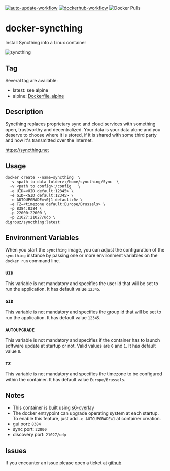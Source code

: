 [![auto-update-workflow](https://github.com/digrouz/docker-syncthing/actions/workflows/auto-update.yml/badge.svg)](https://github.com/digrouz/docker-syncthing/actions/workflows/auto-update.yml)
[![dockerhub-workflow](https://github.com/digrouz/docker-syncthing/actions/workflows/dockerhub.yml/badge.svg)](https://github.com/digrouz/docker-syncthing/actions/workflows/dockerhub.yml)
![Docker Pulls](https://img.shields.io/docker/pulls/digrouz/syncthing)

# docker-syncthing
Install Syncthing into a Linux container

![syncthing](https://syncthing.net/img/logo-horizontal.svg)

## Tag
Several tag are available:
* latest: see alpine
* alpine: [Dockerfile_alpine](https://github.com/digrouz/docker-syncthing/blob/master/Dockerfile_alpine)

## Description

Syncthing replaces proprietary sync and cloud services with something open, trustworthy and decentralized. 
Your data is your data alone and you deserve to choose where it is stored, if it is shared with some third party and how it's transmitted over the Internet.

https://syncthing.net

## Usage
    docker create --name=syncthing  \
      -v <path to data folder>:/home/syncthing/Sync  \
      -v <path to config>:/config   \
      -e UID=<UID default:12345> \
      -e GID=<GID default:12345> \
      -e AUTOUPGRADE=<0|1 default:0> \
      -e TZ=<timezone default:Europe/Brussels> \
      -p 8384:8384 \
      -p 22000:22000 \
      -p 21027:21027/udp \
    digrouz/syncthing:latest


## Environment Variables

When you start the `syncthing` image, you can adjust the configuration of the `syncthing` instance by passing one or more environment variables on the `docker run` command line.

### `UID`

This variable is not mandatory and specifies the user id that will be set to run the application. It has default value `12345`.

### `GID`

This variable is not mandatory and specifies the group id that will be set to run the application. It has default value `12345`.

### `AUTOUPGRADE`

This variable is not mandatory and specifies if the container has to launch software update at startup or not. Valid values are `0` and `1`. It has default value `0`.

### `TZ`

This variable is not mandatory and specifies the timezone to be configured within the container. It has default value `Europe/Brussels`.

## Notes

* This container is built using [s6-overlay](https://github.com/just-containers/s6-overlay)
* The docker entrypoint can upgrade operating system at each startup. To enable this feature, just add `-e AUTOUPGRADE=1` at container creation.
* gui port: `8384` 
* sync port: `22000`
* discovery port: `21027/udp`

## Issues

If you encounter an issue please open a ticket at [github](https://github.com/digrouz/docker-syncthing/issues)
